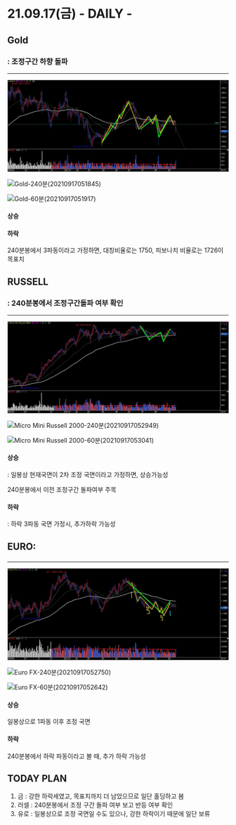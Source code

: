 # 21.09.17(금)  - DAILY -



## Gold

###  : 조정구간 하향 돌파

---

![Gold-일(20210917051309)](chart/Gold-%EC%9D%BC(20210917051309)-16318244215044.jpg)

![Gold-240분(20210917051845)](chart/Gold-240%EB%B6%84(20210917051845)-16318244273515.jpg)

![Gold-60분(20210917051917)](chart/Gold-60%EB%B6%84(20210917051917)-16318244322516.jpg)

#### 상승



#### 하락

240분봉에서 3파동이라고 가정하면,  대칭비율로는 1750, 피보나치 비율로는 1726이 목표치



## RUSSELL

###  : 240분봉에서 조정구간돌파 여부 확인

---

![Micro Mini Russell 2000-일(20210917052844)](chart/Micro%20Mini%20Russell%202000-%EC%9D%BC(20210917052844).jpg)

![Micro Mini Russell 2000-240분(20210917052949)](chart/Micro%20Mini%20Russell%202000-240%EB%B6%84(20210917052949).jpg)

![Micro Mini Russell 2000-60분(20210917053041)](chart/Micro%20Mini%20Russell%202000-60%EB%B6%84(20210917053041).jpg)

#### 상승

: 일봉상 현재국면이 2차 조정 국면이라고 가정하면, 상승가능성

 240분봉에서 이전 조정구간 돌파여부 주목

#### 하락

: 하락 3파동 국면 가정시, 추가하락 가능성



## EURO:

### 

---

![Euro FX-일(20210917052449)](chart/Euro%20FX-%EC%9D%BC(20210917052449).jpg)

![Euro FX-240분(20210917052750)](chart/Euro%20FX-240%EB%B6%84(20210917052750).jpg)

![Euro FX-60분(20210917052642)](chart/Euro%20FX-60%EB%B6%84(20210917052642).jpg)

#### 상승

일봉상으로 1파동 이후 조정 국면



#### 하락

240분봉에서 하락 파동이라고 볼 때, 추가 하락 가능성



## TODAY PLAN

1. 금 : 강한 하락세였고, 목표치까지 더 남았으므로 일단 홀딩하고 봄
2. 러셀 : 240분봉에서 조정 구간 돌파 여부 보고 반등 여부 확인
3. 유로 : 일봉상으로 조정 국면일 수도 있으나, 강한 하락이기 때문에 일단 보류

